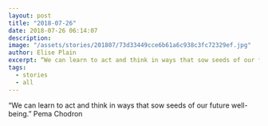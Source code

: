 ```yaml
---
layout: post
title: "2018-07-26"
date: 2018-07-26 06:14:07
description: 
image: "/assets/stories/201807/73d33449cce6b61a6c938c3fc72329ef.jpg"
author: Elise Plain
excerpt: “We can learn to act and think in ways that sow seeds of our future well-being.” Pema Chodron
tags: 
  - stories
  - all
---
```


“We can learn to act and think in ways that sow seeds of our future well-being.” Pema Chodron
<p></p>
